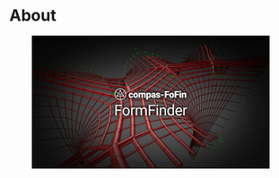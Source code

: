 # About

<figure><img src=".gitbook/assets/FormFinder.png" alt="COMPAS FormFinder"><figcaption></figcaption></figure>
